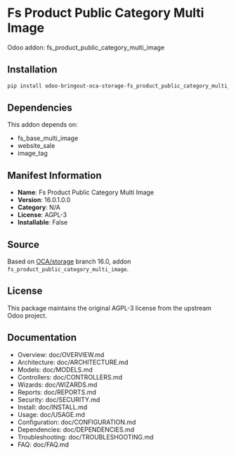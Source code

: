 # Fs Product Public Category Multi Image

Odoo addon: fs_product_public_category_multi_image

## Installation

```bash
pip install odoo-bringout-oca-storage-fs_product_public_category_multi_image
```

## Dependencies

This addon depends on:
- fs_base_multi_image
- website_sale
- image_tag

## Manifest Information

- **Name**: Fs Product Public Category Multi Image
- **Version**: 16.0.1.0.0
- **Category**: N/A
- **License**: AGPL-3
- **Installable**: False

## Source

Based on [OCA/storage](https://github.com/OCA/storage) branch 16.0, addon `fs_product_public_category_multi_image`.

## License

This package maintains the original AGPL-3 license from the upstream Odoo project.

## Documentation

- Overview: doc/OVERVIEW.md
- Architecture: doc/ARCHITECTURE.md
- Models: doc/MODELS.md
- Controllers: doc/CONTROLLERS.md
- Wizards: doc/WIZARDS.md
- Reports: doc/REPORTS.md
- Security: doc/SECURITY.md
- Install: doc/INSTALL.md
- Usage: doc/USAGE.md
- Configuration: doc/CONFIGURATION.md
- Dependencies: doc/DEPENDENCIES.md
- Troubleshooting: doc/TROUBLESHOOTING.md
- FAQ: doc/FAQ.md
